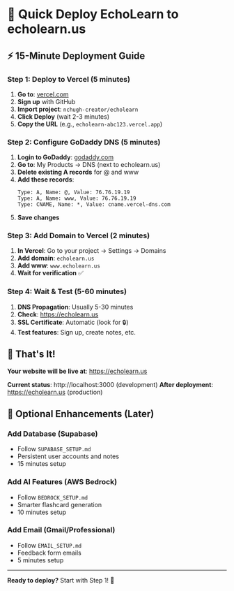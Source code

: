 # 🚀 Quick Deploy EchoLearn to echolearn.us

## ⚡ 15-Minute Deployment Guide

### Step 1: Deploy to Vercel (5 minutes)
1. **Go to**: [vercel.com](https://vercel.com)
2. **Sign up** with GitHub
3. **Import project**: `nchugh-creator/echolearn`
4. **Click Deploy** (wait 2-3 minutes)
5. **Copy the URL** (e.g., `echolearn-abc123.vercel.app`)

### Step 2: Configure GoDaddy DNS (5 minutes)
1. **Login to GoDaddy**: [godaddy.com](https://godaddy.com)
2. **Go to**: My Products → DNS (next to echolearn.us)
3. **Delete existing A records** for @ and www
4. **Add these records**:
   ```
   Type: A, Name: @, Value: 76.76.19.19
   Type: A, Name: www, Value: 76.76.19.19
   Type: CNAME, Name: *, Value: cname.vercel-dns.com
   ```
5. **Save changes**

### Step 3: Add Domain to Vercel (2 minutes)
1. **In Vercel**: Go to your project → Settings → Domains
2. **Add domain**: `echolearn.us`
3. **Add www**: `www.echolearn.us`
4. **Wait for verification** ✅

### Step 4: Wait & Test (5-60 minutes)
1. **DNS Propagation**: Usually 5-30 minutes
2. **Check**: https://echolearn.us
3. **SSL Certificate**: Automatic (look for 🔒)
4. **Test features**: Sign up, create notes, etc.

## 🎯 That's It!

**Your website will be live at**: https://echolearn.us

**Current status**: http://localhost:3000 (development)
**After deployment**: https://echolearn.us (production)

## 🔧 Optional Enhancements (Later)

### Add Database (Supabase)
- Follow `SUPABASE_SETUP.md`
- Persistent user accounts and notes
- 15 minutes setup

### Add AI Features (AWS Bedrock)  
- Follow `BEDROCK_SETUP.md`
- Smarter flashcard generation
- 10 minutes setup

### Add Email (Gmail/Professional)
- Follow `EMAIL_SETUP.md`
- Feedback form emails
- 5 minutes setup

---

**Ready to deploy?** Start with Step 1! 🚀